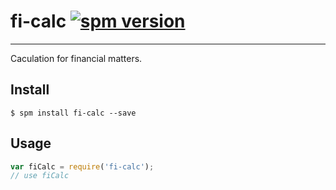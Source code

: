 # fi-calc [![spm version](http://spmjs.io/badge/fi-calc)](http://spmjs.io/package/fi-calc)

---

Caculation for financial matters.

## Install

```
$ spm install fi-calc --save
```

## Usage

```js
var fiCalc = require('fi-calc');
// use fiCalc
```
